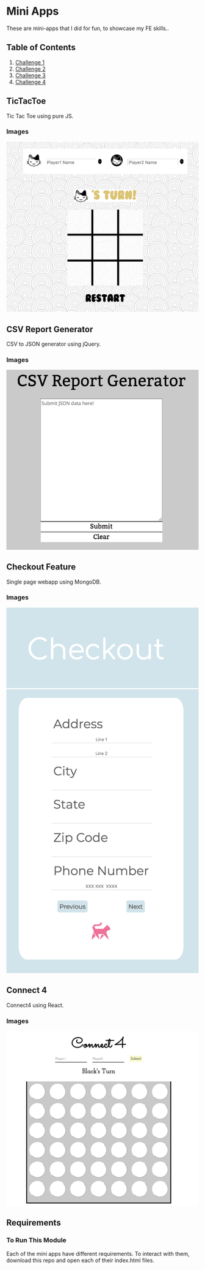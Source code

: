 # Mini Apps 
These are mini-apps that I did for fun, to showcase my FE skills..

## Table of Contents

1. [Challenge 1](#TicTacToe)
1. [Challenge 2](#CSVReportGenerator)
1. [Challenge 3](#CheckoutFeature)
1. [Challenge 4](#Connect4)

## TicTacToe
Tic Tac Toe using pure JS.
### Images
![tictactoe](./images/tictactoe.png)<!-- .element height="50%" width="50%" -->

## CSV Report Generator
CSV to JSON generator using jQuery.
### Images
![start of experience](./images/CSVGenerator.png)<!-- .element height="50%" width="50%" -->

## Checkout Feature
Single page webapp using MongoDB.
### Images
![start of experience](./images/checkout1.png)<!-- .element height="50%" width="50%" -->
![start of experience](./images/checkout2.png)<!-- .element height="50%" width="50%" -->

## Connect 4
Connect4 using React.
### Images
![start of experience](./images/connect4.png)<!-- .element height="50%" width="50%" -->

## Requirements
### To Run This Module
Each of the mini apps have different requirements. To interact with them, download this repo and open each of their index.html files.
